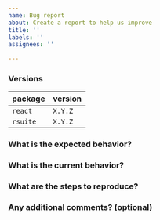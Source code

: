 ```yaml
---
name: Bug report
about: Create a report to help us improve
title: ''
labels: ''
assignees: ''

---
```


### Versions
<!--
Please tell our you using react version and rsuite version.
请提供你正在使用的 react 版本和 rsuite 版本。
-->
| package  | version |
| -------- | ------- |
| `react`  | `X.Y.Z` |
| `rsuite` | `X.Y.Z` |


### What is the expected behavior?



### What is the current behavior?



### What are the steps to reproduce?

<!--
Clear and concise reproduction instructions are important for us to be able to triage your issue in a timely manner.
简洁清晰的重现步骤能够帮助我们更迅速地定位问题所在。

Please fork this example, reproduce the problem you are issue.
请 fork 这个例子，复现你的问题。
https://codesandbox.io/s/5vq6zo2z5l
-->


### Any additional comments? (optional)

<!--
e.g.some background/context of how you ran into this bug.
比如：遇到这个 bug 的业务场景、上下文。
-->